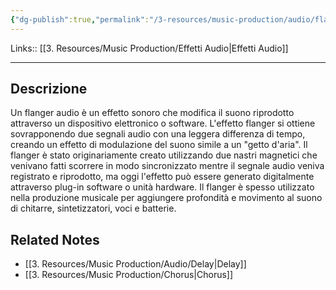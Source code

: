 ```yaml
---
{"dg-publish":true,"permalink":"/3-resources/music-production/audio/flanger/"}
---
```


Links:: [[3. Resources/Music Production/Effetti Audio\|Effetti Audio]]

---
## Descrizione

Un flanger audio è un effetto sonoro che modifica il suono riprodotto attraverso un dispositivo elettronico o software. L'effetto flanger si ottiene sovrapponendo due segnali audio con una leggera differenza di tempo, creando un effetto di modulazione del suono simile a un "getto d'aria". Il flanger è stato originariamente creato utilizzando due nastri magnetici che venivano fatti scorrere in modo sincronizzato mentre il segnale audio veniva registrato e riprodotto, ma oggi l'effetto può essere generato digitalmente attraverso plug-in software o unità hardware. Il flanger è spesso utilizzato nella produzione musicale per aggiungere profondità e movimento al suono di chitarre, sintetizzatori, voci e batterie. 




## Related Notes

- [[3. Resources/Music Production/Audio/Delay\|Delay]]
- [[3. Resources/Music Production/Chorus\|Chorus]]



